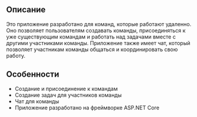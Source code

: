 ﻿## Описание
Это приложение разработано для команд, которые работают удаленно. Оно позволяет пользователям создавать команды, присоединяться к уже существующим командам и работать над задачами вместе с другими участниками команды. Приложение также имеет чат, который позволяет участникам команды общаться и координировать свою работу.

## Особенности
- Создание и присоединение к командам
- Создание задач для участников команды
- Чат для команды
- Приложение разработано на фреймворке ASP.NET Core